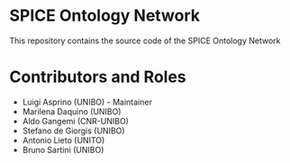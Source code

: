 # SPICE Ontology Network

This repository contains the source code of the SPICE Ontology Network


# Contributors and Roles

- Luigi Asprino (UNIBO) - Maintainer
- Marilena Daquino (UNIBO)
- Aldo Gangemi (CNR-UNIBO)
- Stefano de Giorgis (UNIBO)
- Antonio Lieto (UNITO)
- Bruno Sartini (UNIBO)
